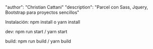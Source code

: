   "author": "Christian Cattani"
  "description": "Parcel con Sass, Jquery, Bootstrap para proyectos sencillos"

  Instalación:
  npm install o yarn install

  dev:
  npm run start / yarn start

  build:
  npm run build / yarn build
